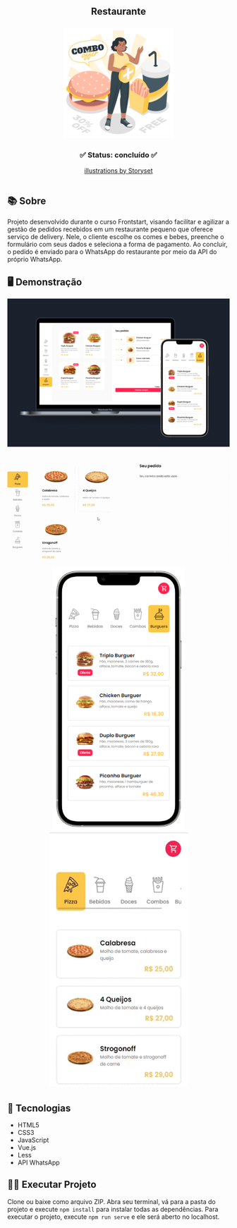 <div align="center">
	<h2 align="center">Restaurante
  <br><br>
  <img src="illustration/combo-illustration.png" width="250"/>
  </h2>
</div>


<h3  align="center">
		✅ Status: concluído ✅
</h3>
<div align="center">
  <a href="https://storyset.com/illustration/combo-offer/amico" target="_blank">illustrations by Storyset </a>
 </div>
                                                                              
<br>

## 📚 Sobre
Projeto desenvolvido durante o curso Frontstart, visando facilitar e agilizar a gestão de pedidos recebidos em um restaurante pequeno que oferece serviço de delivery. Nele, o cliente escolhe os comes e bebes, preenche o formulário com seus dados e seleciona a forma de pagamento. Ao concluir, o pedido é enviado para o WhatsApp do restaurante por meio da API do próprio WhatsApp. 
<br>
## 🖥️ Demonstração

<div align="center">
   <img src="demonstration/mockups.png" width="750"/>
</div>

<br>

<div align="center">
  <img src="demonstration/desktop.gif" width="750"/>
</div>

<div align="center">
  <img src="demonstration/mockup.png" width="300" height="600"/>
  <img src="demonstration/smartphone.gif" width="315" height="580"/>
</div>

## 🚀 Tecnologias

- HTML5
- CSS3
- JavaScript
- Vue.js
- Less
- API WhatsApp

## 👩‍💻 Executar Projeto

Clone ou baixe como arquivo ZIP. Abra seu terminal, vá para a pasta do projeto e execute `npm install` para instalar todas as dependências. Para executar o projeto, execute `npm run serve` e ele será aberto no localhost.
